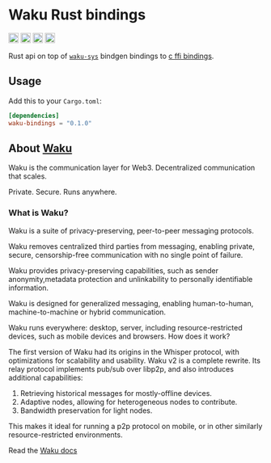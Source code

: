 # Waku Rust bindings

[<img alt="github" src="https://img.shields.io/badge/github-waku-org/waku-rust-bindings-8da0cb?style=for-the-badge&labelColor=555555&logo=github" height="20">](https://github.com/waku-org/waku-rust-bindings)
[<img alt="crates.io" src="https://img.shields.io/crates/v/waku-bindings.svg?style=for-the-badge&color=fc8d62&logo=rust" height="20">](https://crates.io/crates/waku-rust-bindings)
[<img alt="docs.rs" src="https://img.shields.io/badge/doc/waku-bindings-66c2a5?style=for-the-badge&labelColor=555555&logo=docs.rs" height="20">](https://docs.rs/waku-rust-bindings)
[<img alt="build status" src="https://img.shields.io/github/workflow/status/waku-org/waku-rust-bindings/CI/master?style=for-the-badge" height="20">](https://github.com/waku-org/waku-rust-bindings/actions?query=branch%3Amaster)

Rust api on top of [`waku-sys`](https://crates.io/crates/waku-sys) bindgen bindings to  [c ffi bindings](https://github.com/status-im/go-waku/blob/v0.2.2/library/README.md).


## Usage

Add this to your `Cargo.toml`:

```toml
[dependencies]
waku-bindings = "0.1.0"
```


## About [Waku](https://waku.org/)

Waku is the communication layer for Web3. Decentralized communication that scales.

Private. Secure. Runs anywhere.

### What is Waku?

Waku is a suite of privacy-preserving, peer-to-peer messaging protocols.

Waku removes centralized third parties from messaging, enabling private, secure, censorship-free communication with no single point of failure.

Waku provides privacy-preserving capabilities, such as sender anonymity,metadata protection and unlinkability to personally identifiable information.

Waku is designed for generalized messaging, enabling human-to-human, machine-to-machine or hybrid communication.

Waku runs everywhere: desktop, server, including resource-restricted devices, such as mobile devices and browsers.
How does it work?

The first version of Waku had its origins in the Whisper protocol, with optimizations for scalability and usability. Waku v2 is a complete rewrite. Its relay protocol implements pub/sub over libp2p, and also introduces additional capabilities:

1. Retrieving historical messages for mostly-offline devices.
2. Adaptive nodes, allowing for heterogeneous nodes to contribute.
3. Bandwidth preservation for light nodes.

This makes it ideal for running a p2p protocol on mobile, or in other similarly resource-restricted environments.



Read the [Waku docs](https://docs.wakuconnect.dev/)